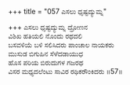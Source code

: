 +++
title = "057 ಎಸಲು ಧೃಷ್ಟದ್ಯುಮ್ನ"

+++
ಎಸಲು ಧೃಷ್ಟದ್ಯುಮ್ನ ದ್ರೋಣನ  
ವಿಶಿಖ ಹತಿಯಲಿ ನೊಂದು ರಥದಲಿ  
ಬಸವಳಿಯೆ ಬಳಿ ಸಲಿಸಿದರು ಪಾಂಚಾಲ ನಾಯಕರು  
ಮುಸುಡ ಬಿಗುಹಿನ ಸೆಳೆದಡಾಯುಧ  
ಹೊಸ ಪರಿಯ ಬಿರುದುಗಳ ಗಜರಥ  
ವಿಸರ ಮಧ್ಯದಲೆಂಟು ಸಾವಿರ ರಥಿಕರೌಂಕಿದರು    ॥57॥